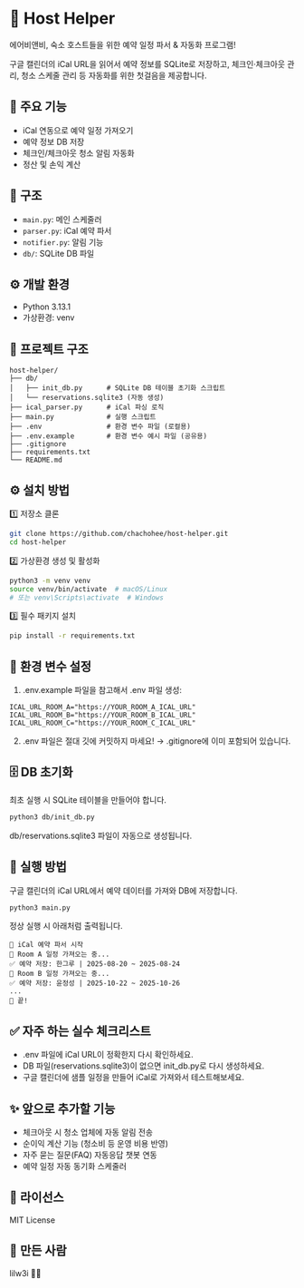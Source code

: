 # 🏡 Host Helper

에어비앤비, 숙소 호스트들을 위한 예약 일정 파서 & 자동화 프로그램!

구글 캘린더의 iCal URL을 읽어서 예약 정보를 SQLite로 저장하고,
체크인·체크아웃 관리, 청소 스케줄 관리 등 자동화를 위한 첫걸음을 제공합니다.

## 📌 주요 기능
- iCal 연동으로 예약 일정 가져오기
- 예약 정보 DB 저장
- 체크인/체크아웃 청소 알림 자동화
- 정산 및 손익 계산

## 📍 구조
- `main.py`: 메인 스케줄러
- `parser.py`: iCal 예약 파서
- `notifier.py`: 알림 기능
- `db/`: SQLite DB 파일

## ⚙️ 개발 환경
- Python 3.13.1
- 가상환경: venv

## 📂 프로젝트 구조

```plaintext
host-helper/
├── db/
│   ├── init_db.py      # SQLite DB 테이블 초기화 스크립트
│   └── reservations.sqlite3 (자동 생성)
├── ical_parser.py      # iCal 파싱 로직
├── main.py             # 실행 스크립트
├── .env                # 환경 변수 파일 (로컬용)
├── .env.example        # 환경 변수 예시 파일 (공유용)
├── .gitignore
├── requirements.txt
└── README.md
```

## ⚙️ 설치 방법

1️⃣ 저장소 클론
```bash
git clone https://github.com/chachohee/host-helper.git
cd host-helper
```

2️⃣ 가상환경 생성 및 활성화

```bash
python3 -m venv venv
source venv/bin/activate  # macOS/Linux
# 또는 venv\Scripts\activate  # Windows
```

3️⃣ 필수 패키지 설치

```bash
pip install -r requirements.txt
```

## 🔑 환경 변수 설정

1. .env.example 파일을 참고해서 .env 파일 생성:

```env
ICAL_URL_ROOM_A="https://YOUR_ROOM_A_ICAL_URL"
ICAL_URL_ROOM_B="https://YOUR_ROOM_B_ICAL_URL"
ICAL_URL_ROOM_C="https://YOUR_ROOM_C_ICAL_URL"
```

2. .env 파일은 절대 깃에 커밋하지 마세요! → .gitignore에 이미 포함되어 있습니다.

## 🗄️ DB 초기화

최초 실행 시 SQLite 테이블을 만들어야 합니다.

```bash
python3 db/init_db.py
```

db/reservations.sqlite3 파일이 자동으로 생성됩니다.

## 🚀 실행 방법

구글 캘린더의 iCal URL에서 예약 데이터를 가져와 DB에 저장합니다.

```bash
python3 main.py
```

정상 실행 시 아래처럼 출력됩니다.

```
🚀 iCal 예약 파서 시작
📅 Room A 일정 가져오는 중...
✅ 예약 저장: 한그루 | 2025-08-20 ~ 2025-08-24
📅 Room B 일정 가져오는 중...
✅ 예약 저장: 윤정성 | 2025-10-22 ~ 2025-10-26
...
🎉 끝!
```

## ✅ 자주 하는 실수 체크리스트

- .env 파일에 iCal URL이 정확한지 다시 확인하세요.
- DB 파일(reservations.sqlite3)이 없으면 init_db.py로 다시 생성하세요.
- 구글 캘린더에 샘플 일정을 만들어 iCal로 가져와서 테스트해보세요.

## ✨ 앞으로 추가할 기능

- 체크아웃 시 청소 업체에 자동 알림 전송
- 순이익 계산 기능 (청소비 등 운영 비용 반영)
- 자주 묻는 질문(FAQ) 자동응답 챗봇 연동
- 예약 일정 자동 동기화 스케줄러

## 🪪 라이선스

MIT License

## 🙌 만든 사람

lilw3i 🐹💕